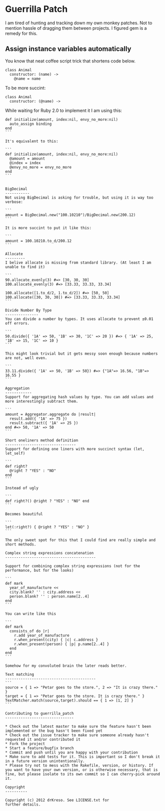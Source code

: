 Guerrilla Patch
================

I am tired of hunting and tracking down my own monkey patches. Not to mention hassle of dragging them between projects. I figured gem is a remedy for this.

Assign instance variables automatically
---------------------------------------
You know that neat coffee script trick that shortens code below.

```
class Animal
  constructor: (name) ->
    @name = name

```

To be more succint:

```
class Animal
  constructor: (@name) ->
```

While waiting for Ruby 2.0 to implement it I am using this:

````
def initialize(amount, index:nil, envy_no_more:nil)
  auto_assign binding
end
```

It's equivalent to this:

```
def initialize(amount, index:nil, envy_no_more:nil)
  @amount = amount
  @index = index
  @envy_no_more = envy_no_more
end
```


BigDecimal
-----------
Not using BigDecimal is asking for trouble, but using it is way too verbose:

```
amount = BigDecimal.new("100.10210")/BigDecimal.new(200.12)
```

It is more succint to put it like this:

```
amount = 100.10210.to_d/200.12
```

Allocate
---------
I belive allocate is missing from standard library. (At least I am unable to find it)

```
90.allocate_evenly(3) #=> [30, 30, 30]
100.allocate_evenly(3) #=> [33.33, 33.33, 33.34]

100.allocate([1.to_d/2, 1.to_d/2]) #=> [50, 50]
100.allocate([30, 30, 30]) #=> [33.33, 33.33, 33.34]
```

Divide Number By Type
---------------
You can divide a number by types. It uses allocate to prevent ±0.01 off errors.

```
50.divide({ '1A' => 50, '1B' => 30, '1C' => 20 }) #=> { '1A' => 25, '1B' => 15, '1C' => 10 }
```

This might look trivial but it gets messy soon enough because numbers are not, well even.

```
33.11.divide({ '1A' => 50, '1B' => 50}) #=> {"1A"=> 16.56, "1B"=> 16.55 }
```

Aggregation
------------
Support for aggregating hash values by type. You can add values and more interestingly subtract them.

```
amount = Aggregator.aggregate do |result|
  result.add({ '1A' => 75 })
  result.subtract({ '1A' => 25 })
end #=> 50, '1A' => 50
```

Short oneliners method definition
--------------------------------
Support for defining one liners with more succinct syntax (let, let_self)

```
def right?
  @right ? "YES" : "NO"
end
```

Instead of ugly

```
def right?() @right ? "YES" : "NO" end
```

Becomes beautiful

```
let(:right?) { @right ? "YES" : "NO" }
```

The only sweet spot for this that I could find are really simple and short methods.

Complex string expressions concatenation
-----------------------------------------

Support for combining complex string expressions (not for the performance, but for the looks)

```
def mark
  year_of_manufacture <<
  city.blank? '' : city.address <<
  person.blank? '' : person.name[2..4]
end
```

You can write like this

```
def mark
  consists_of do |r|
    r.add year_of_manufacture
    r.when_present(city) { |c| c.address }
    r.when_present(person) { |p| p.name[2..4] }
  end
end
```

Somehow for my convoluted brain the later reads better.

Text matching
-----------------------------------------
```
source = { 1 => "Petar goes to the store.", 2 => "It is crazy there." }
target = { 1 => "Petar goes to the store. It is crazy there." }
TextMatcher.match(source,target).should == { 1 => [1, 2] }
```

Contributing to guerrilla_patch
-------------------------------

* Check out the latest master to make sure the feature hasn't been implemented or the bug hasn't been fixed yet
* Check out the issue tracker to make sure someone already hasn't requested it and/or contributed it
* Fork the project
* Start a feature/bugfix branch
* Commit and push until you are happy with your contribution
* Make sure to add tests for it. This is important so I don't break it in a future version unintentionally.
* Please try not to mess with the Rakefile, version, or history. If you want to have your own version, or is otherwise necessary, that is fine, but please isolate to its own commit so I can cherry-pick around it.

Copyright
----------

Copyright (c) 2012 drKreso. See LICENSE.txt for
further details.
